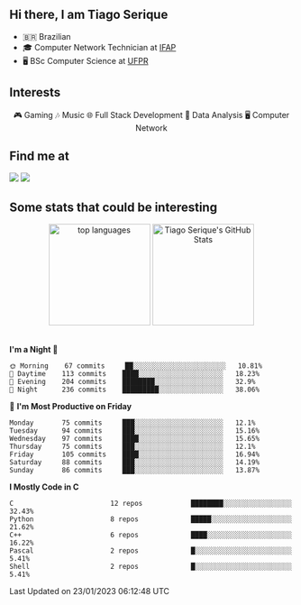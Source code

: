 
<h2> Hi there, I am Tiago Serique</h2>

<div>
	<ul>
		<li>🇧🇷 Brazilian</li>
		<li>🎓 Computer Network Technician at <a href="https://www.ifap.edu.br/">IFAP</a></li>
		<li>🖥️ BSc Computer Science at <a href="https://www.ufpr.br/portalufpr/">UFPR</a></li>
	</ul>
</div>


<h2>Interests</h2>

<div align="center">
	🎮 Gaming 🎶 Music 🌐 Full Stack Development 🎲 Data Analysis 🖥️ Computer Network
</div>

<h2>Find me at</h2>

<div>
	<a href="https://www.linkedin.com/in/tiago-serique"><img src="https://img.shields.io/badge/LinkedIn-0077B5?style=for-the-badge&logo=linkedin&logoColor=white"></a>
	<a href="https://www.instagram.com/tecseit/"><img src="https://img.shields.io/badge/Instagram-E4405F?style=for-the-badge&logo=instagram&logoColor=white"></a>
</div>

<h2>Some stats that could be interesting</h2>

<div align="center">
	<img height="180em" src="https://tiagoserique.vercel.app/api/top-langs/?layout=compact&theme=tokyonight&username=tiagoserique&langs_count=10&hide=makefile&exclude_repo=vim-mods" alt="top languages">
	<img height="180em" src="https://tiagoserique.vercel.app/api?username=tiagoserique&count_private=true&show_icons=true&theme=tokyonight&include_all_commits=true" alt="Tiago Serique's GitHub Stats">
</div> 

<br>

<!--START_SECTION:waka-->
**I'm a Night 🦉** 

```text
🌞 Morning    67 commits     ██░░░░░░░░░░░░░░░░░░░░░░░   10.81% 
🌆 Daytime    113 commits    ████░░░░░░░░░░░░░░░░░░░░░   18.23% 
🌃 Evening    204 commits    ████████░░░░░░░░░░░░░░░░░   32.9% 
🌙 Night      236 commits    █████████░░░░░░░░░░░░░░░░   38.06%

```
📅 **I'm Most Productive on Friday** 

```text
Monday       75 commits     ███░░░░░░░░░░░░░░░░░░░░░░   12.1% 
Tuesday      94 commits     ███░░░░░░░░░░░░░░░░░░░░░░   15.16% 
Wednesday    97 commits     ████░░░░░░░░░░░░░░░░░░░░░   15.65% 
Thursday     75 commits     ███░░░░░░░░░░░░░░░░░░░░░░   12.1% 
Friday       105 commits    ████░░░░░░░░░░░░░░░░░░░░░   16.94% 
Saturday     88 commits     ███░░░░░░░░░░░░░░░░░░░░░░   14.19% 
Sunday       86 commits     ███░░░░░░░░░░░░░░░░░░░░░░   13.87%

```


**I Mostly Code in C** 

```text
C                        12 repos            ████████░░░░░░░░░░░░░░░░░   32.43% 
Python                   8 repos             █████░░░░░░░░░░░░░░░░░░░░   21.62% 
C++                      6 repos             ████░░░░░░░░░░░░░░░░░░░░░   16.22% 
Pascal                   2 repos             █░░░░░░░░░░░░░░░░░░░░░░░░   5.41% 
Shell                    2 repos             █░░░░░░░░░░░░░░░░░░░░░░░░   5.41%

```



 Last Updated on 23/01/2023 06:12:48 UTC
<!--END_SECTION:waka-->
